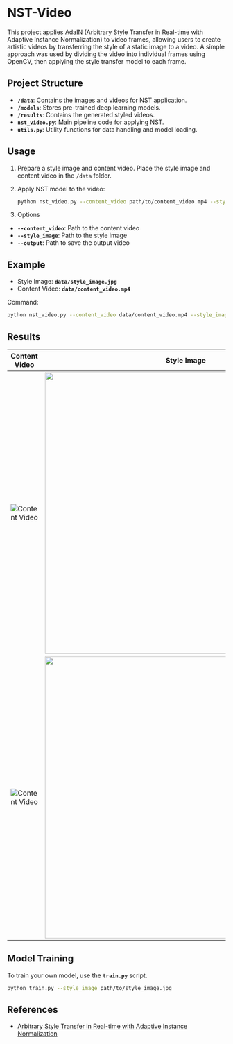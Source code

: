 # NST-Video

This project applies [AdaIN](https://arxiv.org/abs/1703.06868) (Arbitrary Style Transfer in Real-time with Adaptive Instance Normalization) to video frames, allowing users to create artistic videos by transferring the style of a static image to a video. A simple approach was used by dividing the video into individual frames using OpenCV, then applying the style transfer model to each frame.

## Project Structure
- **`/data`**: Contains the images and videos for NST application.
- **`/models`**: Stores pre-trained deep learning models.
- **`/results`**: Contains the generated styled videos.
- **`nst_video.py`**: Main pipeline code for applying NST.
- **`utils.py`**: Utility functions for data handling and model loading.

## Usage

1. Prepare a style image and content video. Place the style image and content video in the `/data` folder.

2. Apply NST model to the video:
   ```bash
   python nst_video.py --content_video path/to/content_video.mp4 --style_image path/to/style_image.jpg --output path/to/output_video.mp4
   ```
3. Options
  - **`--content_video`**:  Path to the content video
  - **`--style_image`**:  Path to the style image
  - **`--output`**:  Path to save the output video

## Example
- Style Image: **`data/style_image.jpg`**
- Content Video: **`data/content_video.mp4`**

Command:  
   ```bash
   python nst_video.py --content_video data/content_video.mp4 --style_image data/style_image.jpg --output results/stylized_video.mp4
   ```

## Results

| Content Video              | Style Image               | Styled Video                   |
|----------------------------|---------------------------|--------------------------------|
| ![Content Video](https://github.com/user-attachments/assets/c2185317-a53c-4575-97f8-163cfe9a39de) | <img src="https://github.com/user-attachments/assets/9a9e8259-cc2b-4cf2-bda5-0724a34f72f3" width="650" > | ![Styled Video](https://github.com/user-attachments/assets/ac808c0c-8fa6-4242-98d2-34f432285e7a) |
| ![Content Video](https://github.com/user-attachments/assets/02dcd40a-b44f-461f-a176-d8b37b51d442) | <img src="https://github.com/user-attachments/assets/293d7432-23de-4498-bdbe-556190100a4e" width="650" > | ![Styled Video](https://github.com/user-attachments/assets/796e3e29-a558-4542-8f3c-e75bf783e8c3) |

## Model Training

To train your own model, use the **`train.py`** script.

```bash
python train.py --style_image path/to/style_image.jpg
```

## References

- [Arbitrary Style Transfer in Real-time with Adaptive Instance Normalization](https://arxiv.org/abs/1703.06868)


<!-- # NST_Video
Neural Style Transfer for Video

Applied  to the video
-->

